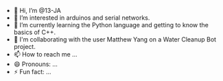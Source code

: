 - 👋 Hi, I’m @13-JA
- 👀 I’m interested in arduinos and serial networks.
- 🌱 I’m currently learning the Python language and getting to know the basics of C++.
- 💞️ I'm collaborating with the user Matthew Yang on a Water Cleanup Bot project.
- 📫 How to reach me ...
- 😄 Pronouns: ...
- ⚡ Fun fact: ...

<!---
13-JA/13-JA is a ✨ special ✨ repository because its `README.md` (this file) appears on your GitHub profile.
You can click the Preview link to take a look at your changes.
--->
